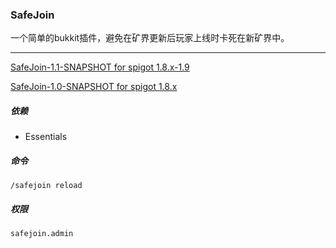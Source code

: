 ### SafeJoin

一个简单的bukkit插件，避免在矿界更新后玩家上线时卡死在新矿界中。

----
[SafeJoin-1.1-SNAPSHOT for spigot 1.8.x-1.9](https://github.com/cyilin/SafeJoin/releases/download/1.1/SafeJoin-1.1-SNAPSHOT.jar)

[SafeJoin-1.0-SNAPSHOT for spigot 1.8.x](https://github.com/cyilin/SafeJoin/releases/download/1.0/SafeJoin-1.0-SNAPSHOT.jar)

##### 依赖

* Essentials

##### 命令

`/safejoin reload`

##### 权限

`safejoin.admin`
